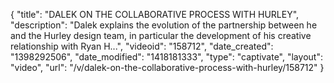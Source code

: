 {
    "title": "DALEK ON THE COLLABORATIVE PROCESS WITH HURLEY",
    "description": "Dalek explains the evolution of the partnership between he and the Hurley design team, in particular the development of his creative relationship with Ryan H...",
    "videoid": "158712",
    "date_created": "1398292506",
    "date_modified": "1418181333",
    "type": "captivate",
    "layout": "video",
    "url": "\/v\/dalek-on-the-collaborative-process-with-hurley\/158712"
}